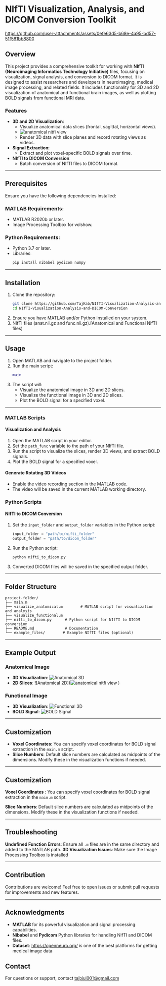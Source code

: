 # NIfTI Visualization, Analysis, and DICOM Conversion Toolkit

https://github.com/user-attachments/assets/0efe63d5-b68e-4a95-bd57-51f581bb8800



## Overview
This project provides a comprehensive toolkit for working with **NIfTI (Neuroimaging Informatics Technology Initiative)** files, focusing on visualization, signal analysis, and conversion to DICOM format. It is designed to assist researchers and developers in neuroimaging, medical image processing, and related fields. It includes functionality for 3D and 2D visualization of anatomical and functional brain images, as well as plotting BOLD signals from functional MRI data.


### Features
- **3D and 2D Visualization**:
  - Visualize anatomical data slices (frontal, sagittal, horizontal views).
  - ![anatomical nitfi view](https://github.com/user-attachments/assets/0a5c2236-4255-4532-8d15-cecfa940b760)
  - Render 3D data with slice planes and record rotating views as videos.
- **Signal Extraction**:
  - Extract and plot voxel-specific BOLD signals over time.
- **NIfTI to DICOM Conversion**:
  - Batch conversion of NIfTI files to DICOM format.

---

## Prerequisites
Ensure you have the following dependencies installed:

### MATLAB Requirements:
- MATLAB R2020b or later.
- Image Processing Toolbox for volshow.

### Python Requirements:
- Python 3.7 or later.
- Libraries:
  ```bash
  pip install nibabel pydicom numpy
  ```

---

## Installation

1. Clone the repository:
   ```bash
   git clone https://github.com/TajKab/NIfTI-Visualization-Analysis-and-DICOM-Conversion.git
   cd NIfTI-Visualization-Analysis-and-DICOM-Conversion
   ```
2. Ensure you have MATLAB and/or Python installed on your system.
3. NIfTI files (anat.nii.gz and func.nii.gz).[Anatomical and Functional NifTI files)



---

## Usage
1. Open MATLAB and navigate to the project folder.
2. Run the main script:
   ```matlab
   main
   ```
3. The script will:
   - Visualize the anatomical image in 3D and 2D slices.
   - Visualize the functional image in 3D and 2D slices.
   - Plot the BOLD signal for a specified voxel.
  
---

### MATLAB Scripts

#### Visualization and Analysis
1. Open the MATLAB script in your editor.
2. Set the `path_func` variable to the path of your NIfTI file.
3. Run the script to visualize the slices, render 3D views, and extract BOLD signals.
4. Plot the BOLD signal for a specified voxel.

#### Generate Rotating 3D Videos
- Enable the video recording section in the MATLAB code.
- The video will be saved in the current MATLAB working directory.

### Python Scripts

#### NIfTI to DICOM Conversion
1. Set the `input_folder` and `output_folder` variables in the Python script:
   ```python
   input_folder = "path/to/nifti_folder"
   output_folder = "path/to/dicom_folder"
   ```
2. Run the Python script:
   ```bash
   python nifti_to_dicom.py
   ```
3. Converted DICOM files will be saved in the specified output folder.

---

## Folder Structure
```
project-folder/
├── main.m
├── visualize_anatomical.m        # MATLAB script for visualization and analysis
├── visualize_functional.m
├── nifti_to_dicom.py      # Python script for NIfTI to DICOM conversion
├── README.md              # Documentation
└── example_files/        # Example NIfTI files (optional)
```
---
## Example Output

### Anatomical Image
- **3D Visualization**:
  ![Anatomical 3D](https://via.placeholder.com/600x400?text=Anatomical+3D+Visualization)
- **2D Slices**:
  ![Anatomical 2D](![anatomical nitfi view](https://github.com/user-attachments/assets/34dcaee5-afac-4c6d-972c-7c4da5bc49c9)
)

### Functional Image
- **3D Visualization**:
  ![Functional 3D](https://via.placeholder.com/600x400?text=Functional+3D+Visualization)
- **BOLD Signal**:
  ![BOLD Signal](https://via.placeholder.com/600x400?text=BOLD+Signal+Plot)

---

## Customization

- **Voxel Coordinates**: You can specify voxel coordinates for BOLD signal extraction in the `main.m` script.
- **Slice Numbers**: Default slice numbers are calculated as midpoints of the dimensions. Modify these in the visualization functions if needed.


---
## Customization

**Voxel Coordinates** : You can specify voxel coordinates for BOLD signal extraction in the `main.m` script.

**Slice Numbers**: Default slice numbers are calculated as midpoints of the dimensions. Modify these in the visualization functions if needed.

---
## Troubleshooting
**Undefined Function Errors**: Ensure all `.m` files are in the same directory and added to the MATLAB path. 
**3D Visualization Issues**: Make sure the Image Processing Toolbox is installed

---

## Contribution
Contributions are welcome! Feel free to open issues or submit pull requests for improvements and new features.

---


## Acknowledgments
- **MATLAB** for its powerful visualization and signal processing capabilities.
- **Nibabel** and **Pydicom** Python libraries for handling NIfTI and DICOM files.
- **Dataset**: https://openneuro.org/ is one of the best platforms for getting medical image data

## Contact
For questions or support, contact tajbiul001@gmail.com 



